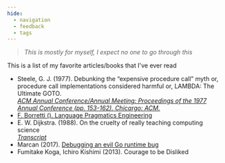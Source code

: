 ```yaml
---
hide:
  - navigation
  - feedback
  - tags
---
```


> *This is mostly for myself, I expect no one to go through this*

This is a list of my favorite articles/books that I've ever read

- Steele, G. J. (1977). Debunking the “expensive procedure call” myth or, procedure call implementations considered harmful or, LAMBDA: The Ultimate GOTO.  
    [*ACM Annual Conference/Annual Meeting: Proceedings of the 1977 Annual Conference (pp. 153-162). Chicargo: ACM.*](https://dl.acm.org/doi/pdf/10.1145/800179.810196)
- [F. Borretti (). Language Pragmatics Engineering](https://borretti.me/article/language-pragmatics)
- E. W. Dijkstra. (1988). On the cruelty of really teaching computing science  
    [*Transcript*](https://www.cs.utexas.edu/~EWD/transcriptions/EWD10xx/EWD1036.html)
- Marcan (2017). [Debugging an evil Go runtime bug](https://marcan.st/2017/12/debugging-an-evil-go-runtime-bug/)
- Fumitake Koga, Ichiro Kishimi (2013). Courage to be Disliked